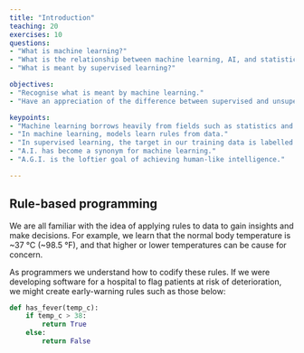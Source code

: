 ```yaml
---
title: "Introduction"
teaching: 20
exercises: 10
questions:
- "What is machine learning?"
- "What is the relationship between machine learning, AI, and statistics?"
- "What is meant by supervised learning?"

objectives:
- "Recognise what is meant by machine learning."
- "Have an appreciation of the difference between supervised and unsupervised learning."

keypoints:
- "Machine learning borrows heavily from fields such as statistics and computer science."
- "In machine learning, models learn rules from data."
- "In supervised learning, the target in our training data is labelled."
- "A.I. has become a synonym for machine learning."
- "A.G.I. is the loftier goal of achieving human-like intelligence."

---
```


## Rule-based programming

We are all familiar with the idea of applying rules to data to gain insights and make decisions. For example, we learn that the normal body temperature is ~37 °C (~98.5 °F), and that higher or lower temperatures can be cause for concern.

As programmers we understand how to codify these rules. If we were developing software for a hospital to flag patients at risk of deterioration, we might create early-warning rules such as those below:

```python
def has_fever(temp_c):
    if temp_c > 38:
        return True
    else:
        return False
```
